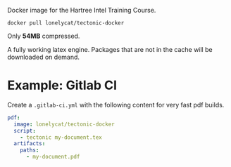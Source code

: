 Docker image for the Hartree Intel Training Course.

```
docker pull lonelycat/tectonic-docker
```

Only **54MB** compressed.

A fully working latex engine. Packages that are not in the cache will be
downloaded on demand.

# Example: Gitlab CI

Create a `.gitlab-ci.yml` with the following content for very fast
pdf builds.

```yaml
pdf:
  image: lonelycat/tectonic-docker
  script:
    - tectonic my-document.tex
  artifacts:
    paths:
      - my-document.pdf
```

